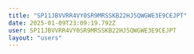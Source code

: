 ```yaml
---
title: "SP11JBVVRR4VY0SR9MRSSKB22HJ5QWGWE3E9CEJPT"
date: 2025-01-09T23:09:19.792Z
user: SP11JBVVRR4VY0SR9MRSSKB22HJ5QWGWE3E9CEJPT
layout: "users"
---
```

    